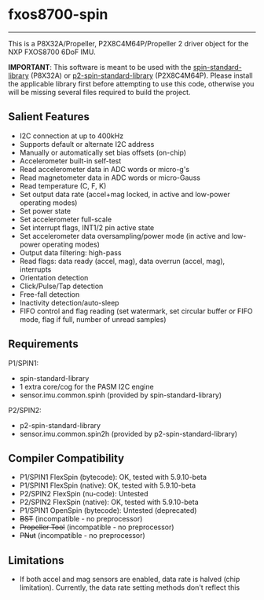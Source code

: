 # fxos8700-spin 
---------------

This is a P8X32A/Propeller, P2X8C4M64P/Propeller 2 driver object for the NXP FXOS8700 6DoF IMU.

**IMPORTANT**: This software is meant to be used with the [spin-standard-library](https://github.com/avsa242/spin-standard-library) (P8X32A) or [p2-spin-standard-library](https://github.com/avsa242/p2-spin-standard-library) (P2X8C4M64P). Please install the applicable library first before attempting to use this code, otherwise you will be missing several files required to build the project.

## Salient Features

* I2C connection at up to 400kHz
* Supports default or alternate I2C address
* Manually or automatically set bias offsets (on-chip)
* Accelerometer built-in self-test
* Read accelerometer data in ADC words or micro-g's
* Read magnetometer data in ADC words or micro-Gauss
* Read temperature (C, F, K)
* Set output data rate (accel+mag locked, in active and low-power operating modes)
* Set power state
* Set accelerometer full-scale
* Set interrupt flags, INT1/2 pin active state
* Set accelerometer data oversampling/power mode (in active and low-power operating modes)
* Output data filtering: high-pass
* Read flags: data ready (accel, mag), data overrun (accel, mag), interrupts
* Orientation detection
* Click/Pulse/Tap detection
* Free-fall detection
* Inactivity detection/auto-sleep
* FIFO control and flag reading (set watermark, set circular buffer or FIFO mode, flag if full, number of unread samples)

## Requirements

P1/SPIN1:
* spin-standard-library
* 1 extra core/cog for the PASM I2C engine
* sensor.imu.common.spinh (provided by spin-standard-library)

P2/SPIN2:
* p2-spin-standard-library
* sensor.imu.common.spin2h (provided by p2-spin-standard-library)

## Compiler Compatibility

* P1/SPIN1 FlexSpin (bytecode): OK, tested with 5.9.10-beta
* P1/SPIN1 FlexSpin (native): OK, tested with 5.9.10-beta
* P2/SPIN2 FlexSpin (nu-code): Untested
* P2/SPIN2 FlexSpin (native): OK, tested with 5.9.10-beta
* P1/SPIN1 OpenSpin (bytecode): Untested (deprecated)
* ~~BST~~ (incompatible - no preprocessor)
* ~~Propeller Tool~~ (incompatible - no preprocessor)
* ~~PNut~~ (incompatible - no preprocessor)

## Limitations

* If both accel and mag sensors are enabled, data rate is halved (chip limitation). Currently, the data rate setting methods don't reflect this

